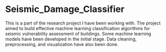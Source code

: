 # Seismic_Damage_Classifier
This is a part of the research project I have been working with. The project aimed to build effective machine learning classification algorithms for seismic vulnerability assessment of buildings. Some machine learning  models have been developed in the initial stage. Data cleaning, preprocessing, and visualization have also been done.
